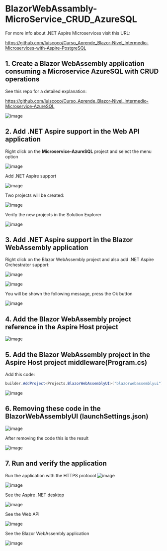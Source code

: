 # BlazorWebAssambly-MicroService_CRUD_AzureSQL

For more info about .NET Aspire Microservices visit this URL: 

https://github.com/luiscoco/Curso_Aprende_Blazor-Nivel_Intermedio-Microservices-with-Aspire-PostgreSQL

## 1. Create a Blazor WebAssembly application consuming a Microservice AzureSQL with CRUD operations

See this repo for a detailed explanation: 

https://github.com/luiscoco/Curso_Aprende_Blazor-Nivel_Intermedio-Microservice-AzureSQL

![image](https://github.com/user-attachments/assets/ff6131b1-3e59-4469-b95e-33103b024342)

## 2. Add .NET Aspire support in the Web API application

Right click on the **Microservice-AzureSQL** project and select the menu option 

![image](https://github.com/user-attachments/assets/54154a53-d9d9-4cba-b918-b6a2de9a2f31)

Add .NET Aspire support

![image](https://github.com/user-attachments/assets/a7d1be5c-66f4-43b5-b8b3-cf93386add62)

Two projects will be created:

![image](https://github.com/user-attachments/assets/2420851b-a001-405f-a8ad-0124ef0dec19)

Verify the new projects in the Solution Explorer

![image](https://github.com/user-attachments/assets/665ce2e3-b111-40a0-98ba-f2e469649dd2)

## 3. Add .NET Aspire support in the Blazor WebAssembly application

Right click on the Blazor WebAssembly project and also add .NET Aspire Orchestrator support:

![image](https://github.com/user-attachments/assets/aed7c104-b1cd-42d0-8815-4248d9f5e4f9)

![image](https://github.com/user-attachments/assets/505c3462-efb6-46e9-a9c9-393ddb0acbdf)

You will be shown the following message, press the Ok button 

![image](https://github.com/user-attachments/assets/8fb029c0-831b-4053-a49c-a5024ce494d4)

## 4. Add the Blazor WebAssembly project reference in the Aspire Host project

![image](https://github.com/user-attachments/assets/74f8f4fa-3c7c-4a1c-bc6d-01e73def64a9)

## 5. Add the Blazor WebAssembly project in the Aspire Host project middleware(Program.cs)

Add this code:

```csharp
builder.AddProject<Projects.BlazorWebAssemblyUI>("blazorwebassemblyui");
```

![image](https://github.com/user-attachments/assets/7b3db30a-86fd-4ddb-ad08-33d5039d57f3)

## 6. Removing these code in the BlazorWebAssemblyUI (launchSettings.json)

![image](https://github.com/user-attachments/assets/d7066523-1915-4473-85b6-a2d7fd304384)

After removing the code this is the result

![image](https://github.com/user-attachments/assets/7f821f3f-77ef-48c6-89c7-f814ac3edbc4)

## 7. Run and verify the application

Run the application with the HTTPS protocol ![image](https://github.com/user-attachments/assets/fe7826f3-6adc-41ce-af46-e07d4cc9b5f6)

![image](https://github.com/user-attachments/assets/5aed30f1-01a4-4848-871a-4557c27ed3e5)

See the Aspire .NET desktop

![image](https://github.com/user-attachments/assets/6ce2d4b6-33b6-4764-ae2d-126b56f071b5)

See the Web API

![image](https://github.com/user-attachments/assets/82ab2b4d-ecd7-4558-98a5-9435a7690404)

See the Blazor WebAssembly application

![image](https://github.com/user-attachments/assets/67622162-760c-4740-af2b-5b0290139b7e)





